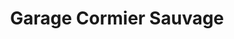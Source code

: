 ---
title: "Garage Cormier Sauvage"
url: /saint-maur/garage-cormier-sauvage/
shop: Autowerkstatt
---